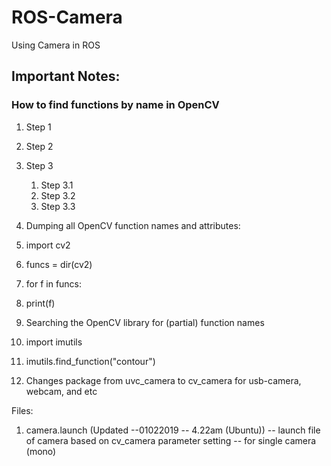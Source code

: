 # ROS-Camera
Using Camera in ROS

## Important Notes:

### How to find functions by name in OpenCV

1.  Step 1
2.  Step 2
3.  Step 3
    1.  Step 3.1
    2.  Step 3.2
    3.  Step 3.3
    
1.  Dumping all OpenCV function names and attributes:
  1.  import cv2
  2.  funcs = dir(cv2)
  3.  for f in funcs:
  4.  print(f)

2.  Searching the OpenCV library for (partial) function names
  1.  import imutils
  2.  imutils.find_function("contour")

2.  Changes package from uvc_camera to cv_camera for usb-camera, webcam, and etc

Files:
1. camera.launch (Updated --01022019 -- 4.22am (Ubuntu))
  --  launch file of camera based on cv_camera parameter setting
  --  for single camera (mono)
